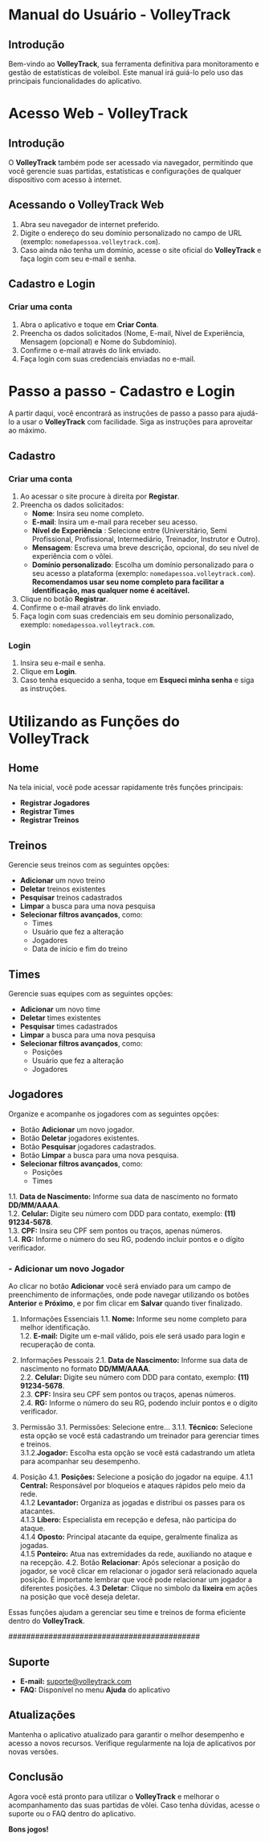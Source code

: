 # Manual do Usuário - VolleyTrack

## Introdução
Bem-vindo ao **VolleyTrack**, sua ferramenta definitiva para monitoramento e gestão de estatísticas de voleibol. Este manual irá guiá-lo pelo uso das principais funcionalidades do aplicativo.

# Acesso Web - VolleyTrack

## Introdução
O   **VolleyTrack** também pode ser acessado via navegador, permitindo que você gerencie suas partidas, estatísticas e configurações de qualquer dispositivo com acesso à internet.

## Acessando o VolleyTrack Web
1. Abra seu navegador de internet preferido.
2. Digite o endereço do seu domínio personalizado no campo de URL (exemplo: `nomedapessoa.volleytrack.com`).
3. Caso ainda não tenha um domínio, acesse o site oficial do **VolleyTrack** e faça login com seu e-mail e senha.
<!--
## Instalação
### Requisitos mínimos:
- Sistema operacional: Android 8.0+ ou iOS 12+
- Conexão com a internet para sincronização
- Espaço mínimo de armazenamento: 100MB

### Download e Instalação
1. Acesse a loja de aplicativos (Google Play Store ou Apple App Store).
2. Busque por **VolleyTrack**.
3. Clique em **Instalar** e aguarde o processo.
4. Após a instalação, abra o aplicativo e siga as instruções de cadastro.
-->


## Cadastro e Login
### Criar uma conta
1. Abra o aplicativo e toque em **Criar Conta**.
2. Preencha os dados solicitados (Nome, E-mail, Nível de Experiência, Mensagem (opcional) e Nome do Subdomínio).
3. Confirme o e-mail através do link enviado.
4. Faça login com suas credenciais enviadas no e-mail.

# Passo  a passo - Cadastro e Login
A partir daqui, você encontrará as instruções de passo a passo para ajudá-lo a usar o **VolleyTrack** com facilidade. Siga as instruções para aproveitar ao máximo.

## Cadastro
### Criar uma conta
1. Ao acessar o site procure à direita por **Registar**.
2. Preencha os dados solicitados:
   - **Nome**: Insira seu nome completo.
   - **E-mail**: Insira um e-mail para receber seu acesso.
   - **Nível de Experiência** : Selecione entre (Universitário, Semi Profissional, Profissional, Intermediário, Treinador, Instrutor e Outro).
   - **Mensagem**: Escreva uma breve descrição, opcional, do seu nível de experiência com o vôlei.
   - **Domínio personalizado**: Escolha um domínio personalizado para o seu acesso a plataforma (exemplo: `nomedapessoa.volleytrack.com`). **Recomendamos usar seu nome completo para facilitar a identificação, mas qualquer nome é aceitável.**
3. Clique no botão **Registrar**.
4. Confirme o e-mail através do link enviado.
5. Faça login com suas credenciais em seu domínio personalizado, exemplo: `nomedapessoa.volleytrack.com`.

### Login
1. Insira seu e-mail e senha.
2. Clique em **Login**.
3. Caso tenha esquecido a senha, toque em **Esqueci minha senha** e siga as instruções.

# Utilizando as Funções do VolleyTrack

## Home  
Na tela inicial, você pode acessar rapidamente três funções principais:  
- **Registrar Jogadores**  
- **Registrar Times**  
- **Registrar Treinos**  

## Treinos  
Gerencie seus treinos com as seguintes opções:  
- **Adicionar** um novo treino  
- **Deletar** treinos existentes  
- **Pesquisar** treinos cadastrados  
- **Limpar** a busca para uma nova pesquisa  
- **Selecionar filtros avançados**, como:  
  - Times  
  - Usuário que fez a alteração  
  - Jogadores  
  - Data de início e fim do treino  

## Times  
Gerencie suas equipes com as seguintes opções:  
- **Adicionar** um novo time  
- **Deletar** times existentes  
- **Pesquisar** times cadastrados  
- **Limpar** a busca para uma nova pesquisa  
- **Selecionar filtros avançados**, como:  
  - Posições  
  - Usuário que fez a alteração  
  - Jogadores  

## Jogadores  
Organize e acompanhe os jogadores com as seguintes opções:  
- Botão **Adicionar** um novo jogador. 
- Botão **Deletar** jogadores existentes. 
- Botão **Pesquisar** jogadores cadastrados.  
- Botão **Limpar** a busca para uma nova pesquisa.  
- **Selecionar filtros avançados**, como:  
  - Posições  
  - Times  

1.1. **Data de Nascimento:** Informe sua data de nascimento no formato **DD/MM/AAAA**.  
1.2. **Celular:** Digite seu número com DDD para contato, exemplo: **(11) 91234-5678**.  
1.3. **CPF:** Insira seu CPF sem pontos ou traços, apenas números.  
1.4. **RG:** Informe o número do seu RG, podendo incluir pontos e o dígito verificador.

### - Adicionar um novo Jogador
Ao clicar no botão **Adicionar** você será enviado para um campo de preenchimento de informações, onde pode navegar utilizando os botões **Anterior** e **Próximo**, e por fim clicar em **Salvar** quando tiver finalizado.
1. Informações Essenciais
1.1. **Nome:** Informe seu nome completo para melhor identificação.  
1.2. **E-mail:** Digite um e-mail válido, pois ele será usado para login e recuperação de conta.

2. Informações Pessoais
2.1. **Data de Nascimento:** Informe sua data de nascimento no formato **DD/MM/AAAA**.  
2.2. **Celular:** Digite seu número com DDD para contato, exemplo: **(11) 91234-5678**.  
2.3. **CPF:** Insira seu CPF sem pontos ou traços, apenas números.  
2.4. **RG:** Informe o número do seu RG, podendo incluir pontos e o dígito verificador.

3. Permissão
3.1. Permissões: Selecione entre...
3.1.1. **Técnico:** Selecione esta opção se você está cadastrando um treinador para gerenciar times e treinos.  
3.1.2.**Jogador:** Escolha esta opção se você está cadastrando um atleta para acompanhar seu desempenho.

4. Posição
4.1. **Posições:** Selecione a posição do jogador na equipe.
4.1.1 **Central:** Responsável por bloqueios e ataques rápidos pelo meio da rede.  
4.1.2 **Levantador:** Organiza as jogadas e distribui os passes para os atacantes.  
4.1.3 **Líbero:** Especialista em recepção e defesa, não participa do ataque.  
4.1.4 **Oposto:** Principal atacante da equipe, geralmente finaliza as jogadas.  
4.1.5 **Ponteiro:** Atua nas extremidades da rede, auxiliando no ataque e na recepção.
4.2. Botão **Relacionar**: Após selecionar a posição do jogador, se você clicar em relacionar o jogador será relacionado aquela posição. É importante lembrar que você pode relacionar um jogador a diferentes posições.
4.3 **Deletar**: Clique no simbolo da **lixeira** em ações na posição que você deseja deletar.

Essas funções ajudam a gerenciar seu time e treinos de forma eficiente dentro do **VolleyTrack**. 

###########################################
## Suporte
- **E-mail:** suporte@volleytrack.com
- **FAQ:** Disponível no menu **Ajuda** do aplicativo

## Atualizações
Mantenha o aplicativo atualizado para garantir o melhor desempenho e acesso a novos recursos. Verifique regularmente na loja de aplicativos por novas versões.

## Conclusão
Agora você está pronto para utilizar o **VolleyTrack** e melhorar o acompanhamento das suas partidas de vôlei. Caso tenha dúvidas, acesse o suporte ou o FAQ dentro do aplicativo.

**Bons jogos!** 







